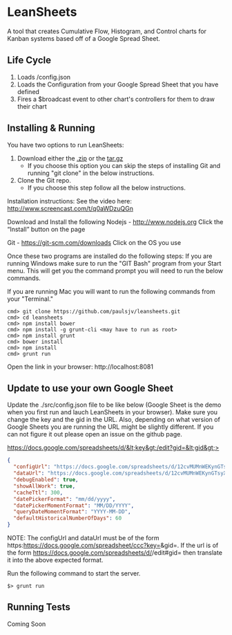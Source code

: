 LeanSheets
==========

A tool that creates Cumulative Flow, Histogram, and Control charts for Kanban systems based off of a Google Spread Sheet.

Life Cycle
-----------------
1. Loads /config.json
2. Loads the Configuration from your Google Spread Sheet that you have defined
3. Fires a $broadcast event to other chart's controllers for them to draw their chart

Installing & Running
-------------------------
You have two options to run LeanSheets:

1. Download either the [.zip](https://github.com/paulsjv/leansheets/zipball/master) or the [tar.gz](https://github.com/paulsjv/leansheets/tarball/master)
    * If you choose this option you can skip the steps of installing Git and running "git clone" in the below instructions.
2. Clone the Git repo.
    * If you choose this step follow all the below instructions.

Installation instructions:
See the video here:
http://www.screencast.com/t/q0aWDzuQGn

Download and Install the following
Nodejs - http://www.nodejs.org
Click the “Install” button on the page

Git - https://git-scm.com/downloads
Click on the OS you use

Once these two programs are installed do the following steps:
If you are running Windows make sure to run the "GIT Bash" program from your Start menu.  This will get you the command prompt you will need to run the below commands.

If you are running Mac you will want to run the following commands from your "Terminal."

```
cmd> git clone https://github.com/paulsjv/leansheets.git
cmd> cd leansheets
cmd> npm install bower
cmd> npm install -g grunt-cli <may have to run as root>
cmd> npm install grunt
cmd> bower install
cmd> npm install
cmd> grunt run
```

Open the link in your browser:
http://localhost:8081

Update to use your own Google Sheet
-------------------------
Update the ./src/config.json file to be like below (Google Sheet is the demo when you first run and lauch LeanSheets in your browser).  Make sure you change the key and the gid in the URL.  Also, depending on what version of Google Sheets you are running the URL might be slightly different.  If you can not figure it out please open an issue on the github page.

https://docs.google.com/spreadsheets/d/&lt;key&gt;/edit?gid=&lt;gid&gt;>

  ```json
 {
    "configUrl": "https://docs.google.com/spreadsheets/d/12cvMUMnWEKynGTsyXQywvJ9drpjYAyyo0-2cnTUJSFw/edit?gid=44020743",
    "dataUrl": "https://docs.google.com/spreadsheets/d/12cvMUMnWEKynGTsyXQywvJ9drpjYAyyo0-2cnTUJSFw/edit?gid=497466409",
    "debugEnabled": true,
    "showAllWork": true,
    "cacheTtl": 300,
    "datePickerFormat": "mm/dd/yyyy",
    "datePickerMomentFormat": "MM/DD/YYYY",
    "queryDateMomentFormat": "YYYY-MM-DD",
    "defaultHistoricalNumberOfDays": 60
}
  ```

NOTE: The configUrl and dataUrl must be of the form https:https://docs.google.com/spreadsheet/ccc?key=<key>&gid=<id>. If the url is of the form https://docs.google.com/spreadsheets/d/<key>/edit#gid=<id> then translate it into the above expected format.

Run the following command to start the server.
```
$> grunt run
```

Running Tests
-------------------------
Coming Soon
